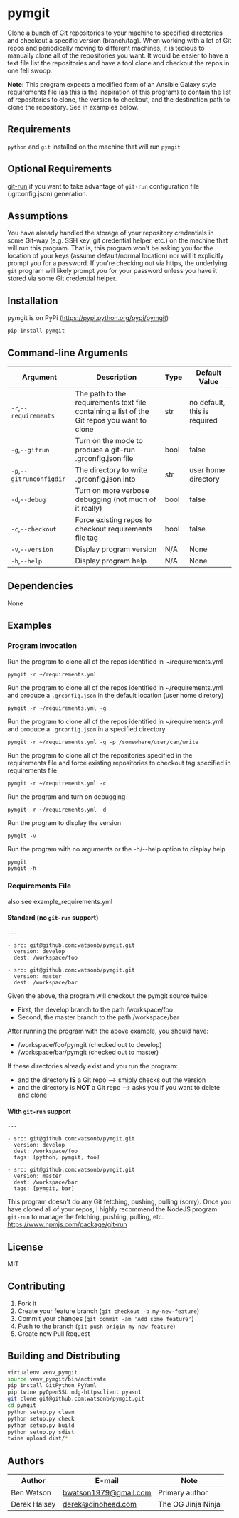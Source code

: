# pymgit

Clone a bunch of Git repositories to your machine to specified directories and
checkout a specific version (branch/tag).  When working with a lot of Git repos
and periodically moving to different machines, it is tedious to manually clone
all of the repositories you want.  It would be easier to have a text file list
the repositories and have a tool clone and checkout the repos in one fell
swoop.

**Note:** This program expects a modified form of an Ansible Galaxy style
requirements file (as this is the inspiration of this program) to contain the
list of repositories to clone, the version to checkout, and the destination
path to clone the repository.  See in examples below.

## Requirements

`python` and `git` installed on the machine that will run `pymgit`

## Optional Requirements

[git-run](https://www.npmjs.com/package/git-run) if you want to take advantage
of `git-run` configuration file (.grconfig.json) generation.

## Assumptions

You have already handled the storage of your repository credentials in some
Git-way (e.g. SSH key, git credential helper, etc.) on the machine that will
run this program.  That is, this program won't be asking you for the location
of your keys (assume default/normal location) nor will it explicitly prompt
you for a password.  If you're checking out via https, the underlying `git`
program will likely prompt you for your password unless you have it stored
via some Git credential helper.

## Installation

pymgit is on PyPi (https://pypi.python.org/pypi/pymgit)

    pip install pymgit

## Command-line Arguments

| Argument | Description | Type | Default Value |
|---|---|---|---|
| `-r`,`--requirements` | The path to the requirements text file containing a list of the Git repos you want to clone | str | no default, this is required |
| `-g`,`--gitrun` |Turn on the mode to produce a git-run .grconfig.json file|bool|false|
| `-p`,`--gitrunconfigdir`|The directory to write .grconfig.json into|str|user home directory|
| `-d`,`--debug` | Turn on more verbose debugging (not much of it really)|bool|false|
| `-c`,`--checkout` | Force existing repos to checkout requirements file tag|bool|false|
| `-v`,`--version` | Display program version | N/A | None |
| `-h`,`--help` | Display program help | N/A | None |


## Dependencies

None

## Examples

### Program Invocation

Run the program to clone all of the repos identified in ~/requirements.yml

    pymgit -r ~/requirements.yml

Run the program to clone all of the repos identified in ~/requirements.yml and
produce a `.grconfig.json` in the default location (user home diretory)

    pymgit -r ~/requirements.yml -g

Run the program to clone all of the repos identified in ~/requirements.yml and
produce a `.grconfig.json` in a specified directory

    pymgit -r ~/requirements.yml -g -p /somewhere/user/can/write

Run the program to clone all of the repositories specified in the requirements file and
force existing repositories to checkout tag specified in requirements file

    pymgit -r ~/requirements.yml -c


Run the program and turn on debugging

    pymgit -r ~/requirements.yml -d

Run the program to display the version

    pymgit -v

Run the program with no arguments or the -h/--help option to display help

    pymgit
    pymgit -h

### Requirements File
also see example_requirements.yml

#### Standard (no `git-run` support)

    ---

    - src: git@github.com:watsonb/pymgit.git
      version: develop
      dest: /workspace/foo

    - src: git@github.com:watsonb/pymgit.git
      version: master
      dest: /workspace/bar

Given the above, the program will checkout the pymgit source twice:
- First, the develop branch to the path /workspace/foo
- Second, the master branch to the path /workspace/bar

After running the program with the above example, you should have:
- /workspace/foo/pymgit (checked out to develop)
- /workspace/bar/pymgit (checked out to master)

If these directories already exist and you run the program:
- and the directory **IS** a Git repo --> smiply checks out the version
- and the directory is **NOT** a Git repo --> asks you if you want to delete and clone

#### With `git-run` support

    ---

    - src: git@github.com:watsonb/pymgit.git
      version: develop
      dest: /workspace/foo
      tags: [python, pymgit, foo]

    - src: git@github.com:watsonb/pymgit.git
      version: master
      dest: /workspace/bar
      tags: [pymgit, bar]

This program doesn't do any Git fetching, pushing, pulling (sorry).  Once you
have cloned all of your repos, I highly recommend the NodeJS program `git-run`
to manage the fetching, pushing, pulling, etc. https://www.npmjs.com/package/git-run

## License

MIT

## Contributing

1. Fork it
1. Create your feature branch (`git checkout -b my-new-feature`)
1. Commit your changes (`git commit -am 'Add some feature'`)
1. Push to the branch (`git push origin my-new-feature`)
1. Create new Pull Request

## Building and Distributing

```bash
virtualenv venv_pymgit
source venv_pymgit/bin/activate
pip install GitPython PyYaml
pip twine pyOpenSSL ndg-httpsclient pyasn1
git clone git@github.com:watsonb/pymgit.git
cd pymgit
python setup.py clean
python setup.py check
python setup.py build
python setup.py sdist
twine upload dist/*
```

## Authors

| Author | E-mail | Note |
|---|---|---|
|Ben Watson|bwatson1979@gmail.com|Primary author|
|Derek Halsey|derek@dinohead.com|The OG Jinja Ninja|